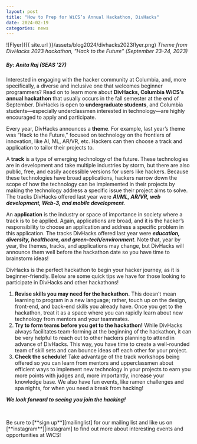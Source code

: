 ```yaml
---
layout: post
title: "How to Prep for WiCS’s Annual Hackathon, DivHacks"
date: 2024-02-19
categories: news
---
```


![Flyer]({{ site.url }}/assets/blog2024/divhacks2023flyer.png)
*Theme from DivHacks 2023 hackathon, "Hack to the Future" (September 23-24, 2023)*
##### By: Anita Raj (SEAS '27)

Interested in engaging with the hacker community at Columbia, and, more specifically, a diverse and inclusive one that welcomes beginner programmers? Read on to learn more about **DivHacks, Columbia WiCS’s annual hackathon** that usually occurs in the fall semester at the end of September. DivHacks is open to **undergraduate students**, and Columbia students—especially underclassmen interested in technology—are highly encouraged to apply and participate.

Every year, DivHacks announces a **theme**. For example, last year’s theme was “Hack to the Future,” focused on technology on the frontiers of innovation, like AI, ML, AR/VR, etc. Hackers can then choose a track and application to tailor their projects to.

A **track** is a type of emerging technology of the future. These technologies are in development and take multiple industries by storm, but there are also public, free, and easily accessible versions for users like hackers. Because these technologies have broad applications, hackers narrow down the scope of how the technology can be implemented in their projects by making the technology address a specific issue their project aims to solve. The tracks DivHacks offered last year were ***AI/ML, AR/VR, web development, Web-3, and mobile development***.

An **application** is the industry or space of importance in society where a track is to be applied. Again, applications are broad, and it is the hacker’s responsibility to choose an application and address a specific problem in this application. The tracks DivHacks offered last year were ***education, diversity, healthcare, and green-tech/environment***. Note that, year by year, the themes, tracks, and applications may change, but DivHacks will announce them well before the hackathon date so you have time to brainstorm ideas!

DivHacks is the perfect hackathon to begin your hacker journey, as it is beginner-friendly. Below are some quick tips we have for those looking to participate in DivHacks and other hackathons!

1. **Revise skills you may need for the hackathon.** This doesn’t mean learning to program in a new language; rather, touch up on the design, front-end, and back-end skills you already have. Once you get to the hackathon, treat it as a space where you can rapidly learn about new technology from mentors and your teammates.
2. **Try to form teams before you get to the hackathon!** While DivHacks always facilitates team-forming at the beginning of the hackathon, it can be very helpful to reach out to other hackers planning to attend in advance of DivHacks. This way, you have time to create a well-rounded team of skill sets and can bounce ideas off each other for your project.
3. **Check the schedule!** Take advantage of the track workshops being offered so you can learn from mentors and upperclassmen about efficient ways to implement new technology in your projects to earn you more points with judges and, more importantly, increase your knowledge base. We also have fun events, like ramen challenges and spa nights, for when you need a break from hacking!

***We look forward to seeing you join the hacking!***

<p>&nbsp;</p>
Be sure to [**sign up**][mailinglist] for our mailing list and like us on [**instagram**][instagram] to find out more about interesting events and opportunities at WiCS! 

[mailinglist]: http://columbia.us9.list-manage.com/subscribe?u=4c6a1c710f8ab9cce10272368&id=593b5faa43
[instagram]:https://www.instagram.com/columbiawics/?utm_source=ig_web_button_share_sheet&igshid=OGQ5ZDc2ODk2ZA==